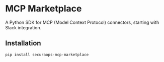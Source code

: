 # MCP Marketplace

A Python SDK for MCP (Model Context Protocol) connectors, starting with Slack integration.

## Installation

```bash
pip install securaops-mcp-marketplace